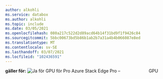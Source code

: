 ```yaml
---
author: alkohli
ms.service: databox
ms.author: alkohli
ms.topic: include
ms.date: 03/05/2021
ms.openlocfilehash: 080a217c522d2d89acd64b14f31bd9f1f9426c84
ms.sourcegitcommit: 5bbc00673bd5b86b1ab2b7a31a4b4b066087e8ed
ms.translationtype: MT
ms.contentlocale: sv-SE
ms.lasthandoff: 03/07/2021
ms.locfileid: "102436591"
---
```

**gäller för:** ![ Ja för GPU för Pro ](media\azure-stack-edge-applies-to-skus\yes.png) Azure Stack Edge Pro – &nbsp; &nbsp; &nbsp; &nbsp; &nbsp; &nbsp; &nbsp; &nbsp; &nbsp; &nbsp; &nbsp; GPU &nbsp; &nbsp;&nbsp;  &nbsp;
